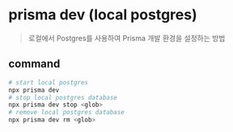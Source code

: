 # prisma dev (local postgres)

> 로컬에서 Postgres를 사용하여 Prisma 개발 환경을 설정하는 방법

## command

```sh
# start local postgres
npx prisma dev
# stop local postgres database
npx prisma dev stop <glob>
# remove local postgres database
npx prisma dev rm <glob>
```
